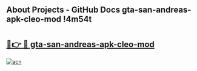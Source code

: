 ## About Projects - GitHub Docs gta-san-andreas-apk-cleo-mod !4m54t

# <h2><a href="https://andorid.site?title=gta-san-andreas-apk-cleo-mod&ref=19M">🔗👉 🔴 gta-san-andreas-apk-cleo-mod</a></h2>

[![acn](https://github.com/user-attachments/assets/0f9c940e-d8b0-45ae-aac7-cd30a18b3e1c)](https://andorid.site?title=gta-san-andreas-apk-cleo-mod&ref=19M)
